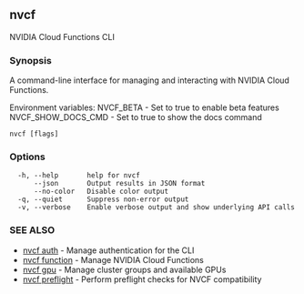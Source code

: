 ## nvcf

NVIDIA Cloud Functions CLI

### Synopsis

A command-line interface for managing and interacting with NVIDIA Cloud Functions.

Environment variables:
  NVCF_BETA - Set to true to enable beta features
  NVCF_SHOW_DOCS_CMD - Set to true to show the docs command


```
nvcf [flags]
```

### Options

```
  -h, --help       help for nvcf
      --json       Output results in JSON format
      --no-color   Disable color output
  -q, --quiet      Suppress non-error output
  -v, --verbose    Enable verbose output and show underlying API calls
```

### SEE ALSO

* [nvcf auth](nvcf_auth.md)	 - Manage authentication for the CLI
* [nvcf function](nvcf_function.md)	 - Manage NVIDIA Cloud Functions
* [nvcf gpu](nvcf_gpu.md)	 - Manage cluster groups and available GPUs
* [nvcf preflight](nvcf_preflight.md)	 - Perform preflight checks for NVCF compatibility

